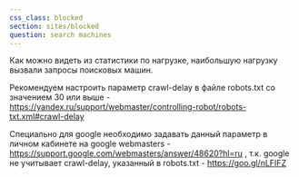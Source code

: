 ```yaml
---
css_class: blocked
section: sites/blocked
question: search machines
---
```

Как можно видеть из статистики по нагрузке, наибольшую нагрузку вызвали запросы поисковых машин. 

Рекомендуем настроить параметр crawl-delay в файле robots.txt со значением 30 или выше - https://yandex.ru/support/webmaster/controlling-robot/robots-txt.xml#crawl-delay

Специально для google необходимо задавать данный параметр в личном кабинете на google webmasters - https://support.google.com/webmasters/answer/48620?hl=ru , т.к. google не учитывает crawl-delay, указанный в robots.txt - https://goo.gl/nLFIFZ


